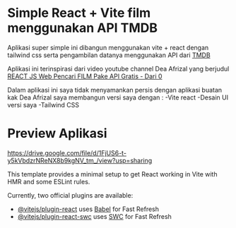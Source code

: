 # Simple React + Vite film menggunakan API TMDB
Aplikasi super simple ini dibangun menggunakan vite + react dengan tailwind css serta 
pengambilan datanya menggunakan API dari [TMDB](https://developer.themoviedb.org/docs/getting-started)

Aplikasi ini terinspirasi dari video youtube channel Dea Afrizal yang berjudul
[REACT JS Web Pencari FILM Pake API Gratis - Dari 0](https://www.youtube.com/watch?v=QV4qKaeEf9c)

Dalam aplikasi ini saya tidak menyamankan persis dengan aplikasi buatan kak Dea Afrizal saya 
membangun versi saya dengan :
-Vite react
-Desain UI versi saya
-Tailwind CSS

# Preview Aplikasi
https://drive.google.com/file/d/1FjUS6-t-y5kVbdzrNReNX8b9kgNV_tm_/view?usp=sharing

This template provides a minimal setup to get React working in Vite with HMR and some ESLint rules.

Currently, two official plugins are available:

- [@vitejs/plugin-react](https://github.com/vitejs/vite-plugin-react/blob/main/packages/plugin-react/README.md) uses [Babel](https://babeljs.io/) for Fast Refresh
- [@vitejs/plugin-react-swc](https://github.com/vitejs/vite-plugin-react-swc) uses [SWC](https://swc.rs/) for Fast Refresh
